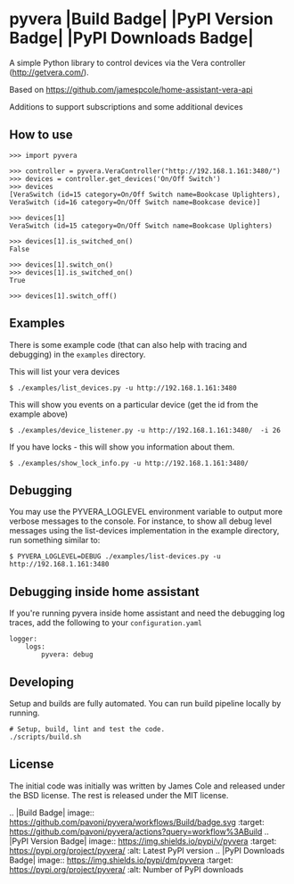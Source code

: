 pyvera |Build Badge| |PyPI Version Badge| |PyPI Downloads Badge|
================================================================
A simple Python library to control devices via the Vera controller (http://getvera.com/).

Based on https://github.com/jamespcole/home-assistant-vera-api

Additions to support subscriptions and some additional devices

How to use
----------


    >>> import pyvera

    >>> controller = pyvera.VeraController("http://192.168.1.161:3480/")
    >>> devices = controller.get_devices('On/Off Switch')
    >>> devices
    [VeraSwitch (id=15 category=On/Off Switch name=Bookcase Uplighters), VeraSwitch (id=16 category=On/Off Switch name=Bookcase device)]

    >>> devices[1]
    VeraSwitch (id=15 category=On/Off Switch name=Bookcase Uplighters)

    >>> devices[1].is_switched_on()
    False

    >>> devices[1].switch_on()
    >>> devices[1].is_switched_on()
    True

    >>> devices[1].switch_off()


Examples
-------

There is some example code (that can also help with tracing and debugging) in the `examples` directory.

This will list your vera devices
~~~~
$ ./examples/list_devices.py -u http://192.168.1.161:3480
~~~~

This will show you events on a particular device (get the id from the example above)
~~~~
$ ./examples/device_listener.py -u http://192.168.1.161:3480/  -i 26
~~~~

If you have locks - this will show you information about them.
~~~~
$ ./examples/show_lock_info.py -u http://192.168.1.161:3480/
~~~~

Debugging
-------
You may use the PYVERA_LOGLEVEL environment variable to output more verbose messages to the console.  For instance, to show all debug level messages using the list-devices implementation in the example directory, run something similar to:
~~~~
$ PYVERA_LOGLEVEL=DEBUG ./examples/list-devices.py -u http://192.168.1.161:3480
~~~~

Debugging inside home assistant
-------
If you're running pyvera inside home assistant and need the debugging log traces, add the following to your `configuration.yaml`


~~~~
logger:
    logs:
        pyvera: debug
~~~~

Developing
-------
Setup and builds are fully automated. You can run build pipeline locally by running.
~~~~
# Setup, build, lint and test the code.
./scripts/build.sh
~~~~

License
-------
The initial code was initially was written by James Cole and released under the BSD license. The rest is released under the MIT license.


.. |Build Badge| image:: https://github.com/pavoni/pyvera/workflows/Build/badge.svg
    :target: https://github.com/pavoni/pyvera/actions?query=workflow%3ABuild
.. |PyPI Version Badge| image:: https://img.shields.io/pypi/v/pyvera
    :target: https://pypi.org/project/pyvera/
    :alt: Latest PyPI version
.. |PyPI Downloads Badge| image:: https://img.shields.io/pypi/dm/pyvera
    :target: https://pypi.org/project/pyvera/
    :alt: Number of PyPI downloads  
    
